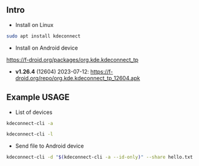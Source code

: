 ## Intro

- Install on Linux

```sh
sudo apt install kdeconnect
```

- Install on Android device

https://f-droid.org/packages/org.kde.kdeconnect_tp
- **v1.26.4** (12604) 2023-07-12: https://f-droid.org/repo/org.kde.kdeconnect_tp_12604.apk

## Example USAGE

- List of devices

```sh
kdeconnect-cli -a

kdeconnect-cli -l
```

- Send file to Android device

```sh
kdeconnect-cli -d "$(kdeconnect-cli -a --id-only)" --share hello.txt
```
